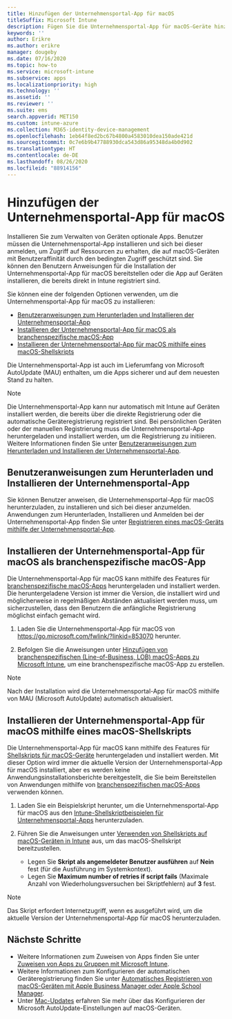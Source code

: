 ```yaml
---
title: Hinzufügen der Unternehmensportal-App für macOS
titleSuffix: Microsoft Intune
description: Fügen Sie die Unternehmensportal-App für macOS-Geräte hinzu.
keywords: ''
author: Erikre
ms.author: erikre
manager: dougeby
ms.date: 07/16/2020
ms.topic: how-to
ms.service: microsoft-intune
ms.subservice: apps
ms.localizationpriority: high
ms.technology: ''
ms.assetid: ''
ms.reviewer: ''
ms.suite: ems
search.appverid: MET150
ms.custom: intune-azure
ms.collection: M365-identity-device-management
ms.openlocfilehash: 1eb64f8ed2bc67b4800a4583010dea150ade421d
ms.sourcegitcommit: 0c7e6b9b47788930dca543d86a95348da4b0d902
ms.translationtype: HT
ms.contentlocale: de-DE
ms.lasthandoff: 08/26/2020
ms.locfileid: "88914156"
---
```

# <a name="add-the-macos-company-portal-app"></a>Hinzufügen der Unternehmensportal-App für macOS

Installieren Sie zum Verwalten von Geräten optionale Apps. Benutzer müssen die Unternehmensportal-App installieren und sich bei dieser anmelden, um Zugriff auf Ressourcen zu erhalten, die auf macOS-Geräten mit Benutzeraffinität durch den bedingten Zugriff geschützt sind. Sie können den Benutzern Anweisungen für die Installation der Unternehmensportal-App für macOS bereitstellen oder die App auf Geräten installieren, die bereits direkt in Intune registriert sind.

Sie können eine der folgenden Optionen verwenden, um die Unternehmensportal-App für macOS zu installieren:
- [Benutzeranweisungen zum Herunterladen und Installieren der Unternehmensportal-App](#instruct-users-to-download-and-install-company-portal)
- [Installieren der Unternehmensportal-App für macOS als branchenspezifische macOS-App](#install-company-portal-for-macos-as-a-macos-lob-app)
- [Installieren der Unternehmensportal-App für macOS mithilfe eines macOS-Shellskripts](#install-company-portal-for-macos-by-using-a-macos-shell-script)

Die Unternehmensportal-App ist auch im Lieferumfang von Microsoft AutoUpdate (MAU) enthalten, um die Apps sicherer und auf dem neuesten Stand zu halten.

> [!NOTE]
> Die Unternehmensportal-App kann nur automatisch mit Intune auf Geräten installiert werden, die bereits über die direkte Registrierung oder die automatische Geräteregistrierung registriert sind. Bei persönlichen Geräten oder der manuellen Registrierung muss die Unternehmensportal-App heruntergeladen und installiert werden, um die Registrierung zu initiieren. Weitere Informationen finden Sie unter [Benutzeranweisungen zum Herunterladen und Installieren der Unternehmensportal-App](#instruct-users-to-download-and-install-company-portal).
## <a name="instruct-users-to-download-and-install-company-portal"></a>Benutzeranweisungen zum Herunterladen und Installieren der Unternehmensportal-App

Sie können Benutzer anweisen, die Unternehmensportal-App für macOS herunterzuladen, zu installieren und sich bei dieser anzumelden. Anwendungen zum Herunterladen, Installieren und Anmelden bei der Unternehmensportal-App finden Sie unter [Registrieren eines macOS-Geräts mithilfe der Unternehmensportal-App](../user-help/enroll-your-device-in-intune-macos-cp.md).

##  <a name="install-company-portal-for-macos-as-a-macos-lob-app"></a>Installieren der Unternehmensportal-App für macOS als branchenspezifische macOS-App

Die Unternehmensportal-App für macOS kann mithilfe des Features für [branchenspezifische macOS-Apps](lob-apps-macos.md) heruntergeladen und installiert werden. Die heruntergeladene Version ist immer die Version, die installiert wird und möglicherweise in regelmäßigen Abständen aktualisiert werden muss, um sicherzustellen, dass den Benutzern die anfängliche Registrierung möglichst einfach gemacht wird.

1. Laden Sie die Unternehmensportal-App für macOS von https://go.microsoft.com/fwlink/?linkid=853070 herunter. 

2. Befolgen Sie die Anweisungen unter [Hinzufügen von branchenspezifischen (Line-of-Business, LOB) macOS-Apps zu Microsoft Intune](lob-apps-macos.md), um eine branchenspezifische macOS-App zu erstellen.

> [!NOTE]
> Nach der Installation wird die Unternehmensportal-App für macOS mithilfe von MAU (Microsoft AutoUpdate) automatisch aktualisiert.
## <a name="install-company-portal-for-macos-by-using-a-macos-shell-script"></a>Installieren der Unternehmensportal-App für macOS mithilfe eines macOS-Shellskripts

Die Unternehmensportal-App für macOS kann mithilfe des Features für [Shellskripts für macOS-Geräte](macos-shell-scripts.md) heruntergeladen und installiert werden. Mit dieser Option wird immer die aktuelle Version der Unternehmensportal-App für macOS installiert, aber es werden keine Anwendungsinstallationsberichte bereitgestellt, die Sie beim Bereitstellen von Anwendungen mithilfe von [branchenspezifischen macOS-Apps](lob-apps-macos.md) verwenden können.

1. Laden Sie ein Beispielskript herunter, um die Unternehmensportal-App für macOS aus den [Intune-Shellskriptbeispielen für Unternehmensportal-Apps](https://github.com/microsoft/shell-intune-samples/tree/master/Apps/Company%20Portal) herunterzuladen.

2. Führen Sie die Anweisungen unter [Verwenden von Shellskripts auf macOS-Geräten in Intune](macos-shell-scripts.md) aus, um das macOS-Shellskript bereitzustellen. 
    - Legen Sie **Skript als angemeldeter Benutzer ausführen** auf **Nein** fest (für die Ausführung im Systemkontext).
    - Legen Sie **Maximum number of retries if script fails** (Maximale Anzahl von Wiederholungsversuchen bei Skriptfehlern) auf **3** fest.

> [!NOTE]
> Das Skript erfordert Internetzugriff, wenn es ausgeführt wird, um die aktuelle Version der Unternehmensportal-App für macOS herunterzuladen. 
## <a name="next-steps"></a>Nächste Schritte
- Weitere Informationen zum Zuweisen von Apps finden Sie unter [Zuweisen von Apps zu Gruppen mit Microsoft Intune](apps-deploy.md).
- Weitere Informationen zum Konfigurieren der automatischen Geräteregistrierung finden Sie unter [Automatisches Registrieren von macOS-Geräten mit Apple Business Manager oder Apple School Manager](../enrollment/device-enrollment-program-enroll-macos.md).
- Unter [Mac-Updates](/windows/security/threat-protection/microsoft-defender-atp/mac-updates) erfahren Sie mehr über das Konfigurieren der Microsoft AutoUpdate-Einstellungen auf macOS-Geräten.